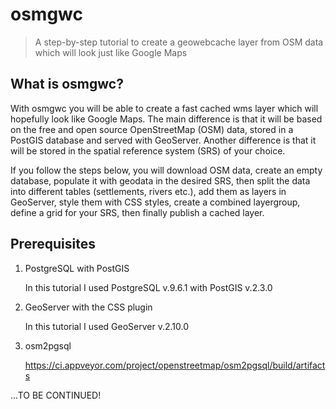 # osmgwc
> A step-by-step tutorial to create a geowebcache layer from OSM data which will look just like Google Maps

## What is osmgwc?
With osmgwc you will be able to create a fast cached wms layer which will hopefully look like Google Maps. The main difference is that it will be based on the free and open source OpenStreetMap (OSM) data, stored in a PostGIS database and served with GeoServer. Another difference is that it will be stored in the spatial reference system (SRS) of your choice.

If you follow the steps below, you will download OSM data, create an empty database, populate it with geodata in the desired SRS, then split the data into different tables (settlements, rivers etc.), add them as layers in GeoServer, style them with CSS styles, create a combined layergroup, define a grid for your SRS, then finally publish a cached layer.

## Prerequisites
1. PostgreSQL with PostGIS

    In this tutorial I used PostgreSQL v.9.6.1 with PostGIS v.2.3.0
2. GeoServer with the CSS plugin

    In this tutorial I used GeoServer v.2.10.0
3. osm2pgsql
    
    https://ci.appveyor.com/project/openstreetmap/osm2pgsql/build/artifacts


...TO BE CONTINUED!